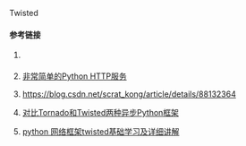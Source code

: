 Twisted



#### 参考链接

1. [](https://www.cnblogs.com/xuelu/p/4127112.html)
2. [非常简单的Python HTTP服务](https://www.cnblogs.com/xuelu/p/4127112.html)
3. https://blog.csdn.net/scrat_kong/article/details/88132364
4. [对比Tornado和Twisted两种异步Python框架](https://www.cnblogs.com/whiterock/p/7593378.html)



1. [python 网络框架twisted基础学习及详细讲解](https://blog.csdn.net/nginxs/article/details/77197505)


